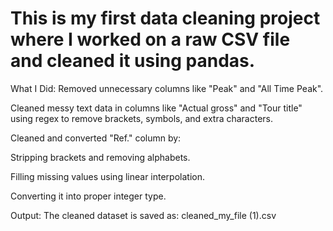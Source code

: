 # This is my first data cleaning project where I worked on a raw CSV file and cleaned it using pandas.

What I Did:
Removed unnecessary columns like "Peak" and "All Time Peak".

Cleaned messy text data in columns like "Actual gross" and "Tour title" using regex to remove brackets, symbols, and extra characters.

Cleaned and converted "Ref." column by:

Stripping brackets and removing alphabets.

Filling missing values using linear interpolation.

Converting it into proper integer type.

Output:
The cleaned dataset is saved as:
cleaned_my_file (1).csv
